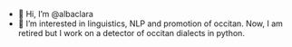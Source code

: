 - 👋 Hi, I’m @albaclara
- 👀 I’m interested in linguistics, NLP and promotion of occitan. Now, I am retired but I work on a detector of occitan dialects in python.




<!---
albaclara/albaclara is a ✨ special ✨ repository because its `README.md` (this file) appears on your GitHub profile.
You can click the Preview link to take a look at your changes.
--->
